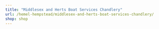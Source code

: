 ```yaml
---
title: "Middlesex and Herts Boat Services Chandlery"
url: /hemel-hempstead/middlesex-and-herts-boat-services-chandlery/
shop: shop
---
```

